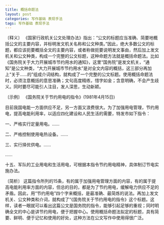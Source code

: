 ```yaml
---
title: 概括命题法
layout: post
categories: 写作基础 表现手法
tags: 写作基础 表现手法
---
```


〔释义〕 《国家行政机关公文处理办法》指出：“公文的标题应当准确、简要地概括公文的主要内容，并标明发文机关名称和公文种类。”因此，绝大多数公文的标题，都应该扼要概括全文的主要内容，或者称做扼要说明发文事由，然后加上发文机关和公文种类，构成一个完整的公文标题，这种命题方法就是概括命题法。比如《国务院关于大力开展城市节约用水的通知》，这里“国务院”是发文机关，“通知”是公文种类，“大力开展城市节约用水”是对全文内容的概括，这三部分再加上“关于……的”组成介词结构，就构成了一个完整的公文标题。使用概括命题法时，必须注意概括的意思准确；文句高度精练，惜字如金；含意明确，不会产生歧义。同时要尽可能引人注目，发人深思，生动新颖。

〔示例〕 《国务院关于节约用电的指令》(1981年4月15日)

目前我国电能一方面供应不足，另一方面又浪费很大。为了加强用电管理，节约用电，提高电能利用率，以适应四化建设和人民生活的需要，特发市如下指令：

一、严格实行定量用电。……

二、严格控制使用电热设备。……

三、实行择优供电。……

……

十五、军队的工业用电和生活用电，可根据本指令节约用电精神，具体制订节电实施办法。

〔简析〕 这篇指令所列的15条，有的属于加强用电管理方面的内容，有的属于提高电能利用率方面的内容，但总的目的，都是为了节约用电，缓解电力供应不足的矛盾。因此，用“节约用电”四个字来概括，是最准确、最简炼的说法。再加上发文机关、公文种类和介词，就构成了“《国务院关于节约用电的指令》这个标题。这样，读者一眼就可以看出这篇公文是国务院的指令，能够引起足够的重视；同时明确全文的中心是讲节约用电，便于把握中心。使用概括命题法拟定的标题，具有简要、鲜明、便于记忆和使用的好处，这种方法在公文写作中使用得很广泛。 
